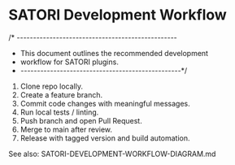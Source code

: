 # SATORI Development Workflow

/* -------------------------------------------------
 * This document outlines the recommended development 
 * workflow for SATORI plugins.
 * -------------------------------------------------*/

1. Clone repo locally.
2. Create a feature branch.
3. Commit code changes with meaningful messages.
4. Run local tests / linting.
5. Push branch and open Pull Request.
6. Merge to main after review.
7. Release with tagged version and build automation.

See also: SATORI-DEVELOPMENT-WORKFLOW-DIAGRAM.md
